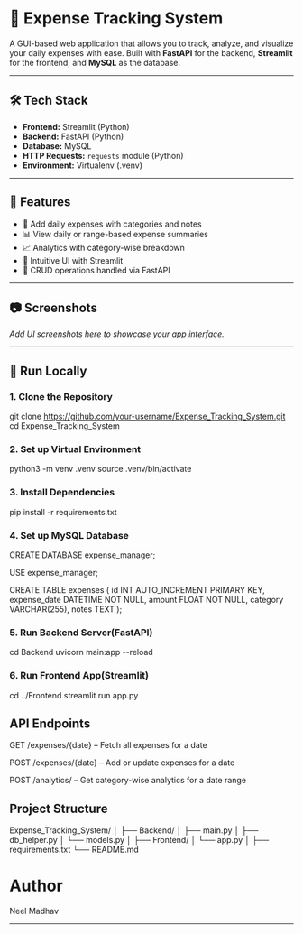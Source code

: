 # 💸 Expense Tracking System

A GUI-based web application that allows you to track, analyze, and visualize your daily expenses with ease. Built with **FastAPI** for the backend, **Streamlit** for the frontend, and **MySQL** as the database.

---

## 🛠 Tech Stack

- **Frontend:** Streamlit (Python)
- **Backend:** FastAPI (Python)
- **Database:** MySQL
- **HTTP Requests:** `requests` module (Python)
- **Environment:** Virtualenv (.venv)

---

## 🚀 Features

- 📅 Add daily expenses with categories and notes  
- 📊 View daily or range-based expense summaries  
- 📈 Analytics with category-wise breakdown  
- 🧠 Intuitive UI with Streamlit  
- 🔄 CRUD operations handled via FastAPI

---

## 📷 Screenshots

_Add UI screenshots here to showcase your app interface._

---

## 🧪 Run Locally

### 1. Clone the Repository
git clone https://github.com/your-username/Expense_Tracking_System.git
cd Expense_Tracking_System

### 2. Set up Virtual Environment
python3 -m venv .venv
source .venv/bin/activate

### 3. Install Dependencies
pip install -r requirements.txt

### 4. Set up MySQL Database
CREATE DATABASE expense_manager;

USE expense_manager;

CREATE TABLE expenses (
    id INT AUTO_INCREMENT PRIMARY KEY,
    expense_date DATETIME NOT NULL,
    amount FLOAT NOT NULL,
    category VARCHAR(255),
    notes TEXT
);

### 5. Run Backend Server(FastAPI)
cd Backend
uvicorn main:app --reload

### 6. Run Frontend App(Streamlit)
cd ../Frontend
streamlit run app.py

## API Endpoints
GET /expenses/{date} – Fetch all expenses for a date

POST /expenses/{date} – Add or update expenses for a date

POST /analytics/ – Get category-wise analytics for a date range

## Project Structure
Expense_Tracking_System/
│
├── Backend/
│   ├── main.py
│   ├── db_helper.py
│   └── models.py
│
├── Frontend/
│   └── app.py
│
├── requirements.txt
└── README.md

# Author
Neel Madhav
****
